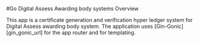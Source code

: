 #Go Digital Assess Awarding body systems Overview

This app is a certificate generation and verification hyper ledger system for  Digital Assess awarding body system.
The application uses [Gin-Gonic][gin_gonic_url] for the app router and for templating.
